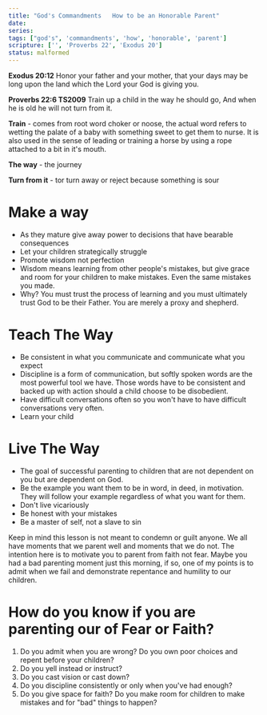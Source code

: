 ```yaml
---
title: "God's Commandments   How to be an Honorable Parent"
date: 
series: 
tags: ["god's", 'commandments', 'how', 'honorable', 'parent']
scripture: ['', 'Proverbs 22', 'Exodus 20']
status: malformed
---
```



**Exodus 20:12**
Honor your father and your mother, that your days may be long upon the land which the Lord your God is giving you.

**Proverbs 22:6 TS2009**
Train up a child in the way he should go, And when he is old he will not turn from it.

**Train** - comes from root word choker or noose, the actual word refers to wetting the palate of a baby with something sweet to get them to nurse. It is also used in the sense of leading or training a horse by using a rope attached to a bit in it's mouth.

**The way** - the journey

**Turn from it** - tor turn away or reject because something is sour

# Make a way

- As they mature give away power to decisions that have bearable consequences
- Let your children strategically struggle
- Promote wisdom not perfection
- Wisdom means learning from other people's mistakes, but give grace and room for your children to make mistakes. Even the same mistakes you made.
- Why? You must trust the process of learning and you must ultimately trust God to be their Father. You are merely a proxy and shepherd.

# Teach The Way

- Be consistent in what you communicate and communicate what you expect
- Discipline is a form of communication, but softly spoken words are the most powerful tool we have. Those words have to be consistent and backed up with action should a child choose to be disobedient.
- Have difficult conversations often so you won't have to have difficult conversations very often.
- Learn your child

# Live The Way

- The goal of successful parenting to children that are not dependent on you but are dependent on God.
- Be the example you want them to be in word, in deed, in motivation. They will follow your example regardless of what you want for them.
- Don't live vicariously
- Be honest with your mistakes
- Be a master of self, not a slave to sin


Keep in mind this lesson is not meant to condemn or guilt anyone. We all have moments that we parent well and moments that we do not. The intention here is to motivate you to parent from faith not fear. Maybe you had a bad parenting moment just this morning, if so, one of my points is to admit when we fail and demonstrate repentance and humility to our children.

# How do you know if you are parenting our of Fear or Faith?

1. Do you admit when you are wrong? Do you own poor choices and repent before your children?
2. Do you yell instead or instruct?
3. Do you cast vision or cast down?
4. Do you discipline consistently or only when you've had enough?
5. Do you give space for faith? Do you make room for children to make mistakes and for "bad" things to happen?